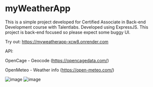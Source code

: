 # myWeatherApp
This is a simple project developed for Certified Associate in Back-end Development course with Talentlabs. Developed using ExpressJS. This project is back-end focused so please expect some buggy UI. 

Try out:
https://myweatherapp-xcw8.onrender.com

API:

OpenCage - Geocode (https://opencagedata.com/)

OpenMeteo - Weather info (https://open-meteo.com/)

![image](https://github.com/user-attachments/assets/c2e0cccd-524d-4acc-8dce-38d468c866a3)
![image](https://github.com/user-attachments/assets/613e9559-b444-4af3-8a70-a5504775c318)
